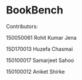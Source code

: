 # BookBench

Contributors:

150050061    Rohit Kumar Jena

15D170013    Huzefa Chasmai

150100017    Samarjeet Sahoo

150100012    Aniket Shirke
